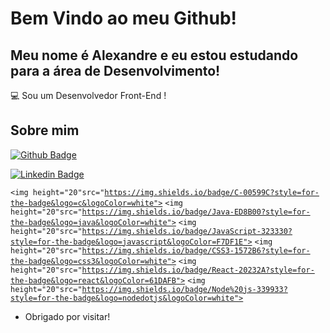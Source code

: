 # Bem Vindo ao meu Github!

## Meu nome é Alexandre e eu estou estudando para a área de Desenvolvimento!

:computer: Sou um Desenvolvedor Front-End !

## Sobre mim

[![Github Badge](https://img.shields.io/badge/-Github-000?style=flat-square&logo=Github&logoColor=white&link=https://github.com/alefaria577)](https://github.com/alefaria577)

[![Linkedin Badge](https://img.shields.io/badge/-LinkedIn-blue?style=flat-square&logo=Linkedin&logoColor=white&link=https://www.linkedin.com/in/alexandrefariadev/)](https://www.linkedin.com/in/alexandrefariadev)



<code><img height="20"src="https://img.shields.io/badge/C-00599C?style=for-the-badge&logo=c&logoColor=white"></code>
<code><img height="20"src="https://img.shields.io/badge/Java-ED8B00?style=for-the-badge&logo=java&logoColor=white"></code>
<code><img height="20"src="https://img.shields.io/badge/JavaScript-323330?style=for-the-badge&logo=javascript&logoColor=F7DF1E"></code>
<code><img height="20"src="https://img.shields.io/badge/CSS3-1572B6?style=for-the-badge&logo=css3&logoColor=white"></code>
<code><img height="20"src="https://img.shields.io/badge/React-20232A?style=for-the-badge&logo=react&logoColor=61DAFB"></code>
<code><img height="20"src="https://img.shields.io/badge/Node%20js-339933?style=for-the-badge&logo=nodedotjs&logoColor=white"></code>
 
- Obrigado por visitar!
